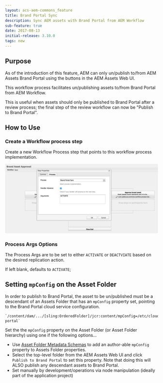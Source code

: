 ```yaml
---
layout: acs-aem-commons_feature
title: Brand Portal Sync 
description: Sync AEM assets with Brand Portal from AEM Workflow
sub-feature: true
date: 2017-08-13
initial-release: 3.10.0
tags: new
---
```


## Purpose

As of the introduction of this feature, AEM can only un/publish to/from AEM Assets Brand Portal using the buttons in the AEM Assets Web UI.

This workflow process facilitates un/publishing assets to/from Brand Portal from AEM Workflow. 

This is useful when assets should only be published to Brand Portal after a review process; the final step of the review workflow can now be "Publish to Brand Portal".

## How to Use

### Create a Workflow process step

Create a new Workflow Process step that points to this workflow process implementation. 

![Workflow - Brand Portal Sync](images/workflow-process-configuration.png)


### Process Args Options

The Process Args are to be set to either `ACTIVATE` or `DEACTVIATE` based on the desired replication action.

If left blank, defaults to `ACTIVATE`;

## Setting `mpConfig` on the Asset Folder

In order to publish to Brand Portal, the asset to be un/published must be a descendant of an Assets Folder that has an `mpConfig` property set, pointing to the Brand Portal cloud service configuration.
    
    `/content/dam/.../[sling:OrderedFolder]/jcr:content/mpConfig=/etc/cloudservices/mediaportal/brand-portal`
    
Set the the `mpConfig` property on the Asset Folder (or Asset Folder hierarchy) using one if the following options...

* Use [Asset Folder Metadata Schemas](https://helpx.adobe.com/experience-manager/6-3/assets/using/folder-metadata-schema.html) to add an author-able `mpConfig` property to Assets Folder properties.
* Select the top-level folder from the AEM Assets Web UI and click `Publish to Brand Portal` to set this property. Note that doing this will ALSO publish any descendant assets to Brand Portal.
* Set manually by development/operations via node manipulation (ideally part of the application project)
